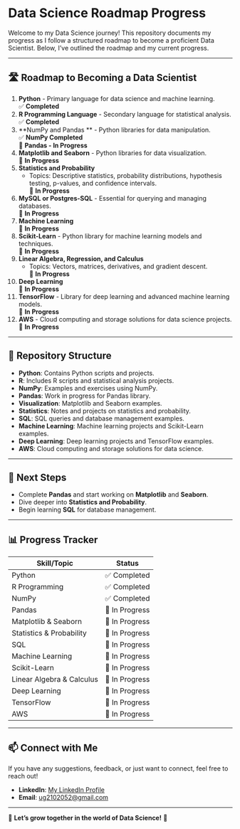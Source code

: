 # Data Science Roadmap Progress

Welcome to my Data Science journey! This repository documents my progress as I follow a structured roadmap to become a proficient Data Scientist. Below, I’ve outlined the roadmap and my current progress.

---

## 🛣️ Roadmap to Becoming a Data Scientist

1. **Python** - Primary language for data science and machine learning.  
   ✅ **Completed**  
2. **R Programming Language** - Secondary language for statistical analysis.  
   ✅ **Completed**  
3. **NumPy and Pandas ** - Python libraries for data manipulation.  
   ✅ **NumPy Completed**  
   🔄 **Pandas - In Progress**  
4. **Matplotlib and Seaborn** - Python libraries for data visualization.  
   🔄 **In Progress**  
5. **Statistics and Probability**  
   - Topics: Descriptive statistics, probability distributions, hypothesis testing, p-values, and confidence intervals.  
   🔄 **In Progress**  
6. **MySQL or Postgres-SQL** - Essential for querying and managing databases.  
   🔄 **In Progress**  
7. **Machine Learning**  
   🔄 **In Progress**  
8. **Scikit-Learn** - Python library for machine learning models and techniques.  
   🔄 **In Progress**  
9. **Linear Algebra, Regression, and Calculus**  
   - Topics: Vectors, matrices, derivatives, and gradient descent.  
   🔄 **In Progress**  
10. **Deep Learning**  
    🔄 **In Progress**  
11. **TensorFlow** - Library for deep learning and advanced machine learning models.  
    🔄 **In Progress**  
12. **AWS** - Cloud computing and storage solutions for data science projects.  
    🔄 **In Progress**  

---

## 📂 Repository Structure

- **Python**: Contains Python scripts and projects.  
- **R**: Includes R scripts and statistical analysis projects.  
- **NumPy**: Examples and exercises using NumPy.  
- **Pandas**: Work in progress for Pandas library.  
- **Visualization**: Matplotlib and Seaborn examples.  
- **Statistics**: Notes and projects on statistics and probability.  
- **SQL**: SQL queries and database management examples.  
- **Machine Learning**: Machine learning projects and Scikit-Learn examples.  
- **Deep Learning**: Deep learning projects and TensorFlow examples.  
- **AWS**: Cloud computing and storage solutions for data science.  

---

## 🚀 Next Steps

- Complete **Pandas** and start working on **Matplotlib** and **Seaborn**.  
- Dive deeper into **Statistics and Probability**.  
- Begin learning **SQL** for database management.  

---

## 📊 Progress Tracker

| Skill/Topic               | Status        |
|---------------------------|---------------|
| Python                    | ✅ Completed  |
| R Programming             | ✅ Completed  |
| NumPy                     | ✅ Completed  |
| Pandas                    | 🔄 In Progress|
| Matplotlib & Seaborn      | 🔄 In Progress|
| Statistics & Probability  | 🔄 In Progress|
| SQL                       | 🔄 In Progress|
| Machine Learning          | 🔄 In Progress|
| Scikit-Learn              | 🔄 In Progress|
| Linear Algebra & Calculus | 🔄 In Progress|
| Deep Learning             | 🔄 In Progress|
| TensorFlow                | 🔄 In Progress|
| AWS                       | 🔄 In Progress|

---

## 📫 Connect with Me

If you have any suggestions, feedback, or just want to connect, feel free to reach out!  
- **LinkedIn**: [My LinkedIn Profile](https://www.linkedin.com/in/Sakib-Hasan3)  
- **Email**: ug2102052@gmail.com  

---

🌟 **Let’s grow together in the world of Data Science!** 🌟

